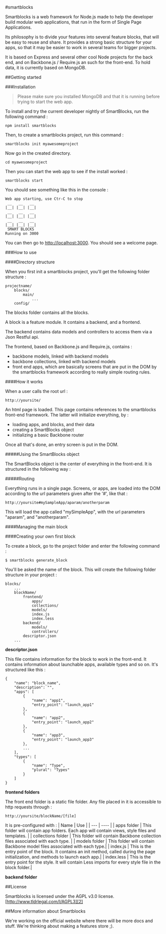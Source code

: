#smartblocks

Smartblocks is a web framework for Node.js made to help the developer build modular web applications, that run in
the form of Single Page Applications.

Its philosophy is to divide your features into several feature blocks, that will be easy to reuse and share. It
provides a strong basic structure for your apps, so that it may be easier to work in several teams for bigger projects.

It is based on Express and several other cool Node projects for the back end, and on Backbone.js / Require.js an such
for the front-end. To hold data, it is currently based on MongoDB.

##Getting started

###Installation

> Please make sure you installed MongoDB and that it is running before trying to start the web app.

To install and try the current developer nightly of SmartBlocks, run the following command :

    npm install smartblocks

Then, to create a smartblocks project, run this command :

    smartblocks init myawesomeproject

Now go in the created directory.

    cd myawesomeproject

Then you can start the web app to see if the install worked :

    smartblocks start

You should see something like this in the console :

    Web app starting, use Ctr-C to stop
     __   __   __
    |__| |__| |__|
     __   __   __
    |__| |__| |__|
     __   __   __
    |__| |__| |__|
     SMART BLOCKS
    Running on 3000

You can then go to [http://localhost:3000][1]. You should see a welcome page.

###How to use

####Directory structure

When you first init a smartblocks project, you'll get the following folder structure :

    projectname/
        blocks/
            main/
                ...
        config/

The blocks folder contains all the blocks.

A block is a feature module. It contains a backend, and a frontend.

The backend contains data models and controllers
to access them via a Json Restful api.

The frontend, based on Backbone.js and Require.js, contains :

- backbone models, linked with backend models
- backbone collections, linked with backend models
- front end apps, which are basically screens that are put in the DOM by the smartblocks framework according
  to really simple routing rules.

####How it works

When a user calls the root url :

    http://yoursite/

An html page is loaded. This page contains references to the smartblocks front-end framework. The latter
will initialize everything, by :

- loading apps, and blocks, and their data
- creating a SmartBlocks object
- initializing a basic Backbone router

Once all that's done, an entry screen is put in the DOM.

#####Using the SmartBlocks object

The SmartBlocks object is the center of everything in the front-end. It is structured in the following way :



#####Routing

Everything runs in a single page. Screens, or apps, are loaded into the DOM according to the url parameters given
after the '#', like that :

    http://yoursite#mySampleApp/aparam/anotherparam

This will load the app called "mySimpleApp", with the url parameters "aparam", and "anotherparam".




####Managing the main block

####Creating your own first block

To create a block, go to the project folder and enter the following command :

    $ smartblocks generate_block

You'll be asked the name of the block. This will create the following folder structure in your project :

    blocks/
        ...
        blockName/
            frontend/
                apps/
                collections/
                models/
                index.js
                index.less
            backend/
                models/
                controllers/
            descriptor.json
        ...

**descriptor.json**

This file contains information for the block to work in the front-end. It contains information about
launchable apps, available types and so on. It's structured like this :

    {
        "name": "block_name",
        "description": "",
        "apps": [
            {
                "name": "app1",
                "entry_point": "launch_app1"
            },
            {
                "name": "app2",
                "entry_point": "launch_app2"
            },
            {
                "name": "app3",
                "entry_point": "launch_app3"
            },
            ...
        ],
        "types": [
            {
                "name": "Type",
                "plural": "Types"
            }
        ]
    }

**frontend folders**

The front end folder is a static file folder. Any file placed in it is accessible to http requests through :

    http://yoursite/blockName/[file]

It is pre-configured with :
|  Name | Use |
| --- | ---- |
| apps folder          |  This folder will contain app folders. Each app will contain views, style files and templates. |
| collections folder   | This folder will contain Backbone collection files associated with each type. |
| models folder        | This folder will contain Backbone model files associated with each type.|
| index.js             | This is the entry point of the block. It contains an init method, called during the page initialization, and methods to launch each app.|
| index.less           | This is the entry point for the style. It will contain Less imports for every style file in the block folder.|

**backend folder**






##License

Smartblocks is licensed under the AGPL v3.0 license.
[http://www.tldrlegal.com/l/AGPL3][2]

##More information about Smartblocks

We're working on the official website where there will be more docs and stuff.
We're thinking about making a features store ;).

[1]:http://localhost:3000
[2]:http://www.tldrlegal.com/l/AGPL3
